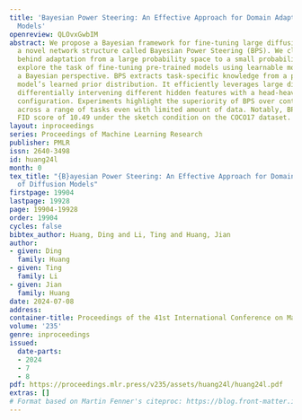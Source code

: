 ```yaml
---
title: 'Bayesian Power Steering: An Effective Approach for Domain Adaptation of Diffusion
  Models'
openreview: QLOvxGwbIM
abstract: We propose a Bayesian framework for fine-tuning large diffusion models with
  a novel network structure called Bayesian Power Steering (BPS). We clarify the meaning
  behind adaptation from a large probability space to a small probability space and
  explore the task of fine-tuning pre-trained models using learnable modules from
  a Bayesian perspective. BPS extracts task-specific knowledge from a pre-trained
  model’s learned prior distribution. It efficiently leverages large diffusion models,
  differentially intervening different hidden features with a head-heavy and foot-light
  configuration. Experiments highlight the superiority of BPS over contemporary methods
  across a range of tasks even with limited amount of data. Notably, BPS attains an
  FID score of 10.49 under the sketch condition on the COCO17 dataset.
layout: inproceedings
series: Proceedings of Machine Learning Research
publisher: PMLR
issn: 2640-3498
id: huang24l
month: 0
tex_title: "{B}ayesian Power Steering: An Effective Approach for Domain Adaptation
  of Diffusion Models"
firstpage: 19904
lastpage: 19928
page: 19904-19928
order: 19904
cycles: false
bibtex_author: Huang, Ding and Li, Ting and Huang, Jian
author:
- given: Ding
  family: Huang
- given: Ting
  family: Li
- given: Jian
  family: Huang
date: 2024-07-08
address:
container-title: Proceedings of the 41st International Conference on Machine Learning
volume: '235'
genre: inproceedings
issued:
  date-parts:
  - 2024
  - 7
  - 8
pdf: https://proceedings.mlr.press/v235/assets/huang24l/huang24l.pdf
extras: []
# Format based on Martin Fenner's citeproc: https://blog.front-matter.io/posts/citeproc-yaml-for-bibliographies/
---
```

